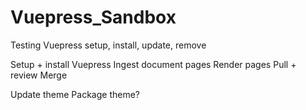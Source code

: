 # Vuepress_Sandbox

Testing Vuepress setup, install, update, remove

Setup + install Vuepress
Ingest document pages
Render pages
Pull + review
Merge

Update theme
Package theme?
